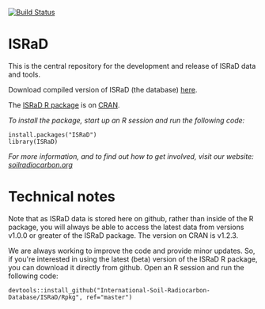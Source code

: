 [![Build Status](https://travis-ci.com/International-Soil-Radiocarbon-Database/ISRaD.svg?branch=master)](https://travis-ci.com/International-Soil-Radiocarbon-Database/ISRaD/)

# ISRaD
This is the central repository for the development and release of ISRaD data and tools.

Download compiled version of ISRaD (the database) [here](https://github.com/International-Soil-Radiocarbon-Database/ISRaD/blob/master/ISRaD_data_files/database/ISRaD_database_files.zip).

The [ISRaD R package](https://CRAN.R-project.org/package=ISRaD) is on [CRAN](https://cran.r-project.org/).

*To install the package, start up an R session and run the following code:*
```
install.packages("ISRaD")
library(ISRaD)
```

*For more information, and to find out how to get involved, visit our website: [soilradiocarbon.org](www.soilradiocarbon.org)*

# Technical notes 
Note that as ISRaD data is stored here on github, rather than inside of the R package, you will always be able to access the latest data from versions v1.0.0 or greater of the ISRaD package. The version on CRAN is v1.2.3.

We are always working to improve the code and provide minor updates. So, if you're interested in using the latest (beta) version of the ISRaD R package, you can download it directly from github. Open an R session and run the following code:

```
devtools::install_github("International-Soil-Radiocarbon-Database/ISRaD/Rpkg", ref="master")
```
